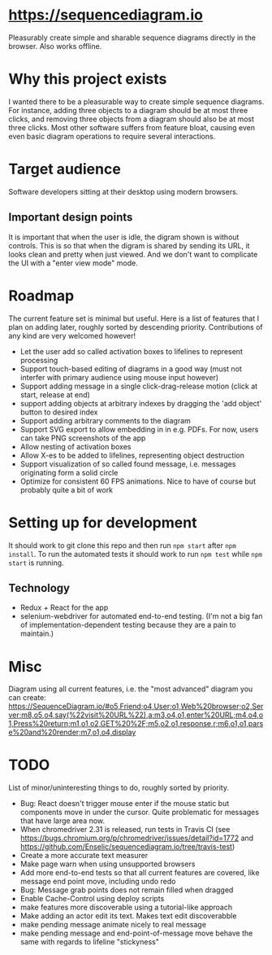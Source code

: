 https://sequencediagram.io
==========================

Pleasurably create simple and sharable sequence diagrams directly in the browser. Also works offline.


Why this project exists
=======================

I wanted there to be a pleasurable way to create simple sequence diagrams.
For instance, adding three objects to a diagram should be at most three clicks,
and removing three objects from a diagram should also be at most three clicks.
Most other software suffers from feature bloat, causing even even basic diagram operations
to require several interactions.


Target audience
===============

Software developers sitting at their desktop using modern browsers.

Important design points
-----------------------

It is important that when the user is idle, the digram shown is without controls.
This is so that when the digram is shared by sending its URL, it looks clean and pretty when just viewed.
And we don't want to complicate the UI with a "enter view mode" mode.


Roadmap
=======

The current feature set is minimal but useful.
Here is a list of features that I plan on adding later, roughly sorted by descending priority.
Contributions of any kind are very welcomed however!

- Let the user add so called activation boxes to lifelines to represent processing
- Support touch-based editing of diagrams in a good way (must not interfer with primary audience using mouse input however)
- Support adding message in a single click-drag-release motion (click at start, release at end)
- support adding objects at arbitrary indexes by dragging the 'add object' button to desired index
- Support adding arbitrary comments to the diagram
- Support SVG export to allow embedding in in e.g. PDFs. For now, users can take PNG screenshots of the app
- Allow nesting of activation boxes
- Allow X-es to be added to lifelines, representing object destruction
- Support visualization of so called found message, i.e. messages originating form a solid circle
- Optimize for consistent 60 FPS animations. Nice to have of course but probably quite a bit of work


Setting up for development
==========================

It should work to git clone this repo and then run `npm start` after `npm install`.
To run the automated tests it should work to run `npm test` while `npm start` is
running.

Technology
----------

- Redux + React for the app
- selenium-webdriver for automated end-to-end testing.
  (I'm not a big fan of implementation-dependent testing because they are a pain to maintain.)


Misc
====

Diagram using all current features, i.e. the "most advanced" diagram you can create:
https://SequenceDiagram.io/#o5,Friend;o4,User;o1,Web%20browser;o2,Server;m8,o5,o4,say(%22visit%20URL%22),a;m3,o4,o1,enter%20URL;m4,o4,o1,Press%20return;m1,o1,o2,GET%20%2F;m5,o2,o1,response,r;m6,o1,o1,parse%20and%20render;m7,o1,o4,display


TODO
====

List of minor/uninteresting things to do, roughly sorted by priority.
- Bug: React doesn't trigger mouse enter if the mouse static but components move in under the cursor. Quite problematic for messages that have large area now.
- When chromedriver 2.31 is released, run tests in Travis CI (see https://bugs.chromium.org/p/chromedriver/issues/detail?id=1772 and https://github.com/Enselic/sequencediagram.io/tree/travis-test)
- Create a more accurate text measurer
- Make page warn when using unsupported browsers
- Add more end-to-end tests so that all current features are covered, like message end point move, including undo redo
- Bug: Message grab points does not remain filled when dragged
- Enable Cache-Control using deploy scripts
- make features more discoverable using a tutorial-like approach
- Make adding an actor edit its text. Makes text edit discoverabble
- make pending message animate nicely to real message
- make pending message and end-point-of-message move behave the same with regards to lifeline "stickyness"
